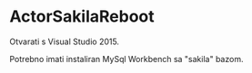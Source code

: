 # ActorSakilaReboot

Otvarati s Visual Studio 2015.

Potrebno imati instaliran MySql Workbench sa "sakila" bazom.
